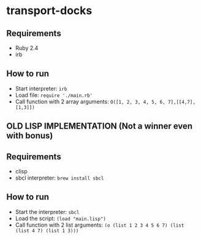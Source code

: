 # transport-docks
## Requirements
- Ruby 2.4
- irb
## How to run
- Start interpreter: `irb`
- Load file: `require './main.rb'`
- Call function with 2 array arguments: `O([1, 2, 3, 4, 5, 6, 7],[[4,7], [1,3]])`


## OLD LISP IMPLEMENTATION (Not a winner even with bonus)
## Requirements
- clisp
- sbcl interpreter: `brew install sbcl`
## How to run
- Start the interpreter: `sbcl`
- Load the script: `(load "main.lisp")`
- Call function with 2 list arguments: `(o (list 1 2 3 4 5 6 7) (list (list 4 7) (list 1 3)))`

